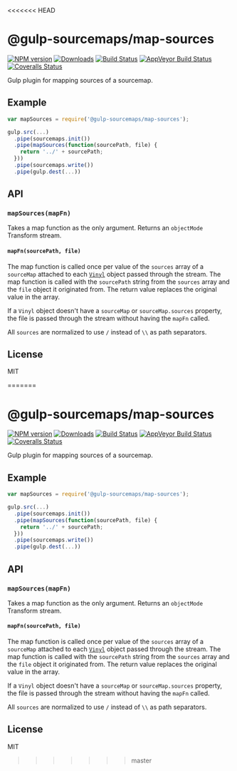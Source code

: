 <<<<<<< HEAD
# @gulp-sourcemaps/map-sources

[![NPM version][npm-image]][npm-url] [![Downloads][downloads-image]][npm-url] [![Build Status][travis-image]][travis-url] [![AppVeyor Build Status][appveyor-image]][appveyor-url] [![Coveralls Status][coveralls-image]][coveralls-url]

Gulp plugin for mapping sources of a sourcemap.

## Example

```js
var mapSources = require('@gulp-sourcemaps/map-sources');

gulp.src(...)
  .pipe(sourcemaps.init())
  .pipe(mapSources(function(sourcePath, file) {
    return '../' + sourcePath;
  }))
  .pipe(sourcemaps.write())
  .pipe(gulp.dest(...))
```

## API

### `mapSources(mapFn)`

Takes a map function as the only argument. Returns an `objectMode` Transform stream.

#### `mapFn(sourcePath, file)`

The map function is called once per value of the `sources` array of a `sourceMap` attached to each [`Vinyl`][vinyl-url] object passed through the stream.  The map function is called with the `sourcePath` string from the `sources` array and the `file` object it originated from.  The return value replaces the original value in the array.

If a `Vinyl` object doesn't have a `sourceMap` or `sourceMap.sources` property, the file is passed through the stream without having the `mapFn` called.

All `sources` are normalized to use `/` instead of `\\` as path separators.

## License

MIT

[vinyl-url]: https://github.com/gulpjs/vinyl

[downloads-image]: http://img.shields.io/npm/dm/@gulp-sourcemaps/map-sources.svg
[npm-url]: https://npmjs.org/package/@gulp-sourcemaps/map-sources
[npm-image]: http://img.shields.io/npm/v/@gulp-sourcemaps/map-sources.svg

[travis-url]: https://travis-ci.org/gulp-sourcemaps/map-sources
[travis-image]: http://img.shields.io/travis/gulp-sourcemaps/map-sources.svg?label=travis-ci

[appveyor-url]: https://ci.appveyor.com/project/phated/map-sources
[appveyor-image]: https://img.shields.io/appveyor/ci/phated/map-sources.svg?label=appveyor

[coveralls-url]: https://coveralls.io/r/gulp-sourcemaps/map-sources
[coveralls-image]: http://img.shields.io/coveralls/gulp-sourcemaps/map-sources.svg
=======
# @gulp-sourcemaps/map-sources

[![NPM version][npm-image]][npm-url] [![Downloads][downloads-image]][npm-url] [![Build Status][travis-image]][travis-url] [![AppVeyor Build Status][appveyor-image]][appveyor-url] [![Coveralls Status][coveralls-image]][coveralls-url]

Gulp plugin for mapping sources of a sourcemap.

## Example

```js
var mapSources = require('@gulp-sourcemaps/map-sources');

gulp.src(...)
  .pipe(sourcemaps.init())
  .pipe(mapSources(function(sourcePath, file) {
    return '../' + sourcePath;
  }))
  .pipe(sourcemaps.write())
  .pipe(gulp.dest(...))
```

## API

### `mapSources(mapFn)`

Takes a map function as the only argument. Returns an `objectMode` Transform stream.

#### `mapFn(sourcePath, file)`

The map function is called once per value of the `sources` array of a `sourceMap` attached to each [`Vinyl`][vinyl-url] object passed through the stream.  The map function is called with the `sourcePath` string from the `sources` array and the `file` object it originated from.  The return value replaces the original value in the array.

If a `Vinyl` object doesn't have a `sourceMap` or `sourceMap.sources` property, the file is passed through the stream without having the `mapFn` called.

All `sources` are normalized to use `/` instead of `\\` as path separators.

## License

MIT

[vinyl-url]: https://github.com/gulpjs/vinyl

[downloads-image]: http://img.shields.io/npm/dm/@gulp-sourcemaps/map-sources.svg
[npm-url]: https://npmjs.org/package/@gulp-sourcemaps/map-sources
[npm-image]: http://img.shields.io/npm/v/@gulp-sourcemaps/map-sources.svg

[travis-url]: https://travis-ci.org/gulp-sourcemaps/map-sources
[travis-image]: http://img.shields.io/travis/gulp-sourcemaps/map-sources.svg?label=travis-ci

[appveyor-url]: https://ci.appveyor.com/project/phated/map-sources
[appveyor-image]: https://img.shields.io/appveyor/ci/phated/map-sources.svg?label=appveyor

[coveralls-url]: https://coveralls.io/r/gulp-sourcemaps/map-sources
[coveralls-image]: http://img.shields.io/coveralls/gulp-sourcemaps/map-sources.svg
>>>>>>> master
